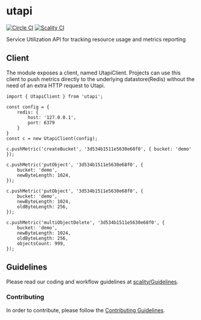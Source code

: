 # utapi

[![Circle CI][badgepub]](https://circleci.com/gh/scality/utapi)
[![Scality CI][badgepriv]](http://ci.ironmann.io/gh/scality/utapi)

Service Utilization API for tracking resource usage and metrics reporting

## Client

The module exposes a client, named UtapiClient. Projects can use this client to
push metrics directly to the underlying datastore(Redis) without the need of an
extra HTTP request to Utapi.

```
import { UtapiClient } from 'utapi';

const config = {
    redis: {
        host: '127.0.0.1',
        port: 6379
    }
}
const c = new UtapiClient(config);

c.pushMetric('createBucket', '3d534b1511e5630e68f0', { bucket: 'demo' });

c.pushMetric('putObject', '3d534b1511e5630e68f0', {
    bucket: 'demo',
    newByteLength: 1024,
});

c.pushMetric('putObject', '3d534b1511e5630e68f0', {
    bucket: 'demo',
    newByteLength: 1024,
    oldByteLength: 256,
});

c.pushMetric('multiObjectDelete', '3d534b1511e5630e68f0', {
    bucket: 'demo',
    newByteLength: 1024,
    oldByteLength: 256,
    objectsCount: 999,
});
```

## Guidelines

Please read our coding and workflow guidelines at
[scality/Guidelines](https://github.com/scality/Guidelines).

### Contributing

In order to contribute, please follow the
[Contributing Guidelines](
https://github.com/scality/Guidelines/blob/master/CONTRIBUTING.md).

[badgepub]: http://circleci.com/gh/scality/utapi.svg?style=svg
[badgepriv]: http://ci.ironmann.io/gh/scality/utapi.svg?style=svg
